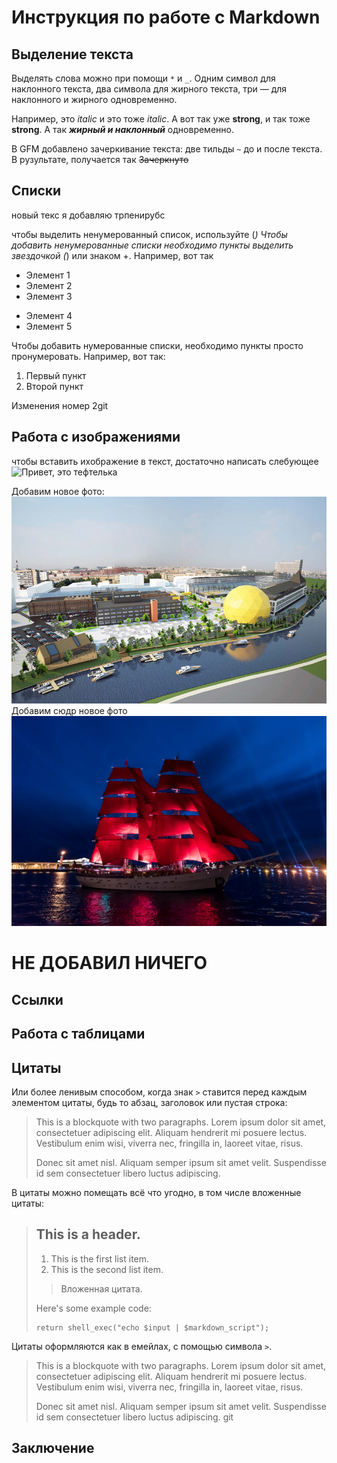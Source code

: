 # Инструкция по работе с Markdown


## Выделение текста
Выделять слова можно при помощи `*` и `_`. Одним символ для наклонного текста, два символа для жирного текста, три — для наклонного и жирного одновременно.

Например, это _italic_ и это тоже *italic*. А вот так уже __strong__, и так тоже **strong**. А так ***жирный и наклонный*** одновременно.

В GFM добавлено зачеркивание текста: две тильды `~` до и после текста.
В рузультате, получается так
~~Зачеркнуто~~



## Списки
новый текс я добавляю
трпенирубс

чтобы выделить ненумерованный список, используйте (*)
Чтобы добавить ненумерованные списки необходимо пункты выделить звездочкой (*) или знаком +. Например, вот так
* Элемент 1
* Элемент 2
* Элемент 3
+ Элемент 4
+ Элемент 5

Чтобы добавить нумерованные списки, необходимо пункты просто пронумеровать. Например, вот так:
1. Первый пункт
2. Второй пункт

Изменения номер 2git
## Работа с изображениями
чтобы вставить ихображение в текст, достаточно написать слебующее ![Привет, это тефтелька](art.jpg)


Добавим новое фото:
![тут фото порта](port.jpg)
Добавим сюдр новое фото 
![тут фото алых парусов](sail.jpg)

# НЕ ДОБАВИЛ НИЧЕГО  

## Ссылки


## Работа с таблицами


## Цитаты
Или более ленивым способом, когда знак `>` ставится перед каждым элементом цитаты, будь то абзац, заголовок или пустая строка:

> This is a blockquote with two paragraphs. Lorem ipsum dolor sit amet,
consectetuer adipiscing elit. Aliquam hendrerit mi posuere lectus.
Vestibulum enim wisi, viverra nec, fringilla in, laoreet vitae, risus.
>
> Donec sit amet nisl. Aliquam semper ipsum sit amet velit. Suspendisse
id sem consectetuer libero luctus adipiscing.

В цитаты можно помещать всё что угодно, в том числе вложенные цитаты:

> ## This is a header.
>
> 1.   This is the first list item.
> 2.   This is the second list item.
>
> > Вложенная цитата.
>
> Here's some example code:
>
>     return shell_exec("echo $input | $markdown_script");
Цитаты оформляются как в емейлах, с помощью символа `>`.

> This is a blockquote with two paragraphs. Lorem ipsum dolor sit amet,
> consectetuer adipiscing elit. Aliquam hendrerit mi posuere lectus.
> Vestibulum enim wisi, viverra nec, fringilla in, laoreet vitae, risus.
>
> Donec sit amet nisl. Aliquam semper ipsum sit amet velit. Suspendisse
> id sem consectetuer libero luctus adipiscing.
git
## Заключение
